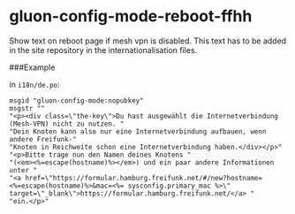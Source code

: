 gluon-config-mode-reboot-ffhh
=============================

Show text on reboot page if mesh vpn is disabled. This text has to be added in the site repository in the internationalisation files.

###Example

in `i18n/de.po`:

```
msgid "gluon-config-mode:nopubkey"
msgstr ""
"<p><div class=\"the-key\">Du hast ausgewählt die Internetverbindung (Mesh-VPN) nicht zu nutzen. "
"Dein Knoten kann also nur eine Internetverbindung aufbauen, wenn andere Freifunk-"
"Knoten in Reichweite schon eine Internetverbindung haben.</div></p>"
"<p>Bitte trage nun den Namen deines Knotens "
"(<em><%=escape(hostname)%></em>) und ein paar andere Informationen unter "
"<a href=\"https://formular.hamburg.freifunk.net/#/new?hostname=<%=escape(hostname)%>&mac=<%= sysconfig.primary_mac %>\" target=\"_blank\">https://formular.hamburg.freifunk.net/</a> "
"ein.</p>"
```
